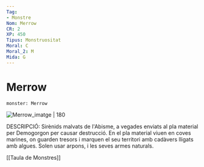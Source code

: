 ```yaml
---
Tag:
- Monstre
Nom: Merrow
CR: 2
XP: 450
Tipus: Monstruositat
Moral: C
Moral_2: M
Mida: G
---
```

# Merrow

```statblock
monster: Merrow
```

![Merrow_imatge | 180](https://www.dndbeyond.com/avatars/thumbnails/30833/389/1000/1000/638063862754985837.png)

DESCRIPCIÓ: 
Sirènids malvats de l'Abisme, a vegades enviats al pla material per Demogorgon per causar destrucció. En el pla material viuen en coves marines, on guarden tresors i marquen el seu territori amb cadàvers lligats amb algues. Solen usar arpons, i les seves armes naturals.

[[Taula de Monstres]]